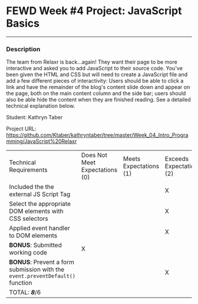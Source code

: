 # FEWD Week #4 Project: JavaScript Basics

---


### Description


The team from Relaxr is back...again! They want their page to be more interactive and asked you to add JavaScript to their source code. You've been given the HTML and CSS but will need to create a JavaScript file and add a few different pieces of interactivity:  Users should be able to click a link and have the remainder of the blog's content slide down and appear on the page, both on the main content column and the side bar; users should also be able hide the content when they are finished reading. See a detailed technical explanation below.

Student: Kathryn Taber

Project URL: https://github.com/Ktaber/kathryntaber/tree/master/Week_04_Intro_Programming/JavaScript%20Relaxr

|                                                                                                                                                                                                                     |                                |                        |                          |
|---------------------------------------------------------------------------------------------------------------------------------------------------------------------------------------------------------------------|--------------------------------|------------------------|--------------------------|
| Technical Requirements                                                                                                                                                                                              | Does Not Meet Expectations (0) | Meets Expectations (1) | Exceeds Expectations (2) |
| Included the the external JS Script Tag |      |      |    X  |
| Select the appropriate DOM elements with CSS selectors |      |      |  X    |
| Applied event handler to DOM elements|      |      |   X   | 
| **BONUS**: Submitted working code  |  X    |      |      |
| **BONUS**: Prevent a form submission with the ```event.preventDefault()``` function  |      |      |   X   |
| TOTAL: ___8___/6   |      |      |      |
